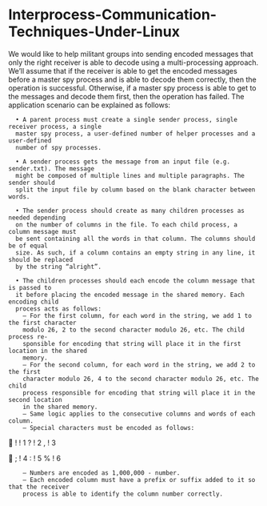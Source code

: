 # Interprocess-Communication-Techniques-Under-Linux
We would like to help militant groups into sending encoded messages that only the right
receiver is able to decode using a multi-processing approach. We’ll assume that if the
receiver is able to get the encoded messages before a master spy process and is able to
decode them correctly, then the operation is successful. Otherwise, if a master spy process
is able to get to the messages and decode them first, then the operation has failed.
The application scenario can be explained as follows:

      • A parent process must create a single sender process, single receiver process, a single
      master spy process, a user-defined number of helper processes and a user-defined
      number of spy processes.
      
      • A sender process gets the message from an input file (e.g. sender.txt). The message
      might be composed of multiple lines and multiple paragraphs. The sender should
      split the input file by column based on the blank character between words.

      • The sender process should create as many children processes as needed depending
      on the number of columns in the file. To each child process, a column message must
      be sent containing all the words in that column. The columns should be of equal
      size. As such, if a column contains an empty string in any line, it should be replaced
      by the string “alright”.

      • The children processes should each encode the column message that is passed to
      it before placing the encoded message in the shared memory. Each encoding child
      process acts as follows:
        – For the first column, for each word in the string, we add 1 to the first character
        modulo 26, 2 to the second character modulo 26, etc. The child process re-
        sponsible for encoding that string will place it in the first location in the shared
        memory.
        – For the second column, for each word in the string, we add 2 to the first
        character modulo 26, 4 to the second character modulo 26, etc. The child
        process responsible for encoding that string will place it in the second location
        in the shared memory.
        – Same logic applies to the consecutive columns and words of each column.
        – Special characters must be encoded as follows:
           ! ! 1 ? ! 2 , ! 3

           ; ! 4 : ! 5 % ! 6

        – Numbers are encoded as 1,000,000 - number.
        – Each encoded column must have a prefix or suffix added to it so that the receiver
        process is able to identify the column number correctly.
